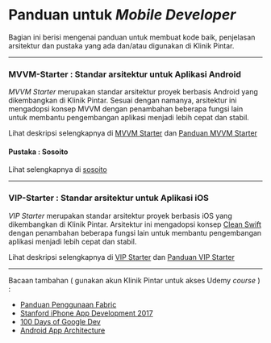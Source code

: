 # Panduan untuk *Mobile Developer*
Bagian ini berisi mengenai panduan untuk membuat kode baik, penjelasan arsitektur dan pustaka yang ada dan/atau digunakan di Klinik Pintar.

---

### MVVM-Starter : Standar arsitektur untuk Aplikasi Android

*MVVM Starter* merupakan standar arsitektur proyek berbasis Android yang dikembangkan di Klinik Pintar. Sesuai dengan namanya, arsitektur ini mengadopsi konsep MVVM dengan penambahan beberapa fungsi lain untuk membantu pengembangan aplikasi menjadi lebih cepat dan stabil.

Lihat deskripsi selengkapnya di [MVVM Starter](https://github.com/medigoid/mvvm-starter) dan [Panduan MVVM Starter](https://github.com/medigoid/tech-handbook/blob/develop/android-development-guide.md)

#### Pustaka : Sosoito
Lihat selengkapnya di [sosoito](https://github.com/medigoid/sosoito)

---

### VIP-Starter : Standar arsitektur untuk Aplikasi iOS

*VIP Starter* merupakan standar arsitektur proyek berbasis iOS yang dikembangkan di Klinik Pintar. Arsitektur ini mengadopsi konsep [Clean Swift](http://clean-swift.com/) dengan penambahan beberapa fungsi lain untuk membantu pengembangan aplikasi menjadi lebih cepat dan stabil.

Lihat deskripsi selengkapnya di [VIP Starter](https://github.com/medigoid/vip-starter) dan [Panduan VIP Starter](https://github.com/medigoid/tech-handbook/blob/master/ios-development-style-guide.md)

---
Bacaan tambahan ( gunakan akun Klinik Pintar untuk akses Udemy *course* ) :

- [Panduan Penggunaan Fabric](https://github.com/medigoid/tech-handbook/blob/develop/fabric-guide.md)
- [Stanford iPhone App Development 2017](https://www.youtube.com/playlist?list=PLPA-ayBrweUz32NSgNZdl0_QISw-f12Ai)
- [100 Days of Google Dev](https://www.youtube.com/watch?v=32i7ot0y78U&list=PLOU2XLYxmsIJDPXCTt5TLDu67271PruEk)
- [Android App Architecture](https://developer.android.com/topic/libraries/architecture/index.html)